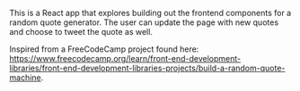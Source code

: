 This is a React app that explores building out the frontend components for a random quote generator. The user can update the page with new quotes and choose to tweet the quote as well.

Inspired from a FreeCodeCamp project found here: https://www.freecodecamp.org/learn/front-end-development-libraries/front-end-development-libraries-projects/build-a-random-quote-machine.
